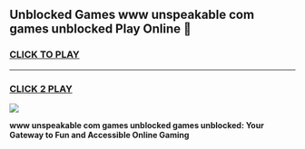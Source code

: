 
## Unblocked Games www unspeakable com games unblocked Play Online 👋
<h3>
<a href="https://news.freeplayer.one?title=www_unspeakable_com_games_unblocked&ref=17F">CLICK TO PLAY</a></h3>
<hr>

<h3>
<a href="https://news.freeplayer.one?title=www_unspeakable_com_games_unblocked&ref=17F">CLICK 2 PLAY</a>
  
</h3>

<a href="https://news.freeplayer.one?title=www_unspeakable_com_games_unblocked&ref=17F/"><img src="https://clearcache.store/games.png"></a>


**www unspeakable com games unblocked games unblocked: Your Gateway to Fun and Accessible Online Gaming**
